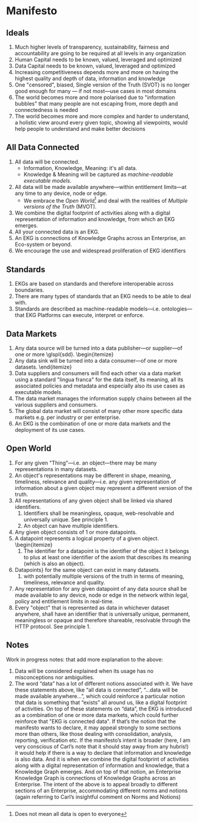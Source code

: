 # Manifesto

## Ideals

1. Much higher levels of transparency, sustainability, fairness and
   accountability are going to be required at all levels in any organization
2. Human Capital needs to be known, valued, leveraged and optimized
3. Data Capital needs to be known, valued, leveraged and optimized
4. Increasing competitiveness depends more and more on having the 
   highest quality and depth of data, information and knowledge
5. One "censored", biased, Single version of the Truth (SVOT)
   is no longer good enough for many — if not most—use cases in 
   most domains
6. The world becomes more and more polarised due to 
   "information bubbles" that many people are not escaping
   from, more depth and connectedness is needed 
7. The world becomes more and more complex and harder to understand, 
   a holistic view around every given topic, showing all viewpoints,
   would help people to understand and make better decisions

## All Data Connected

1. All data will be connected.
   * Information, Knowledge, Meaning: it's all data.
   * Knowledge & Meaning will be captured as _machine-readable executable 
     models_.
2. All data will be made available anywhere—within entitlement
   limits—at any time to any device, node or edge.
   * We embrace the _Open World_[^1] and deal with the realities of
     _Multiple versions of the Truth_ (MVOT).
4. We combine the digital footprint of activities along with a 
   digital representation of information and knowledge, from which 
   an EKG emerges.
5. All your connected data is an EKG.
6. An EKG is connections of Knowledge Graphs across an Enterprise,
   an Eco-system or beyond.
7. We encourage the use and widespread proliferation of 
   EKG identifiers

[^1]: Does not mean all data is open to everyone

## Standards

1. EKGs are based on standards and therefore interoperable across boundaries.
2. There are many types of standards that an EKG needs to be able to deal with.
3. Standards are described as machine-readable models—i.e. ontologies—that 
   EKG Platforms can execute, interpret or enforce.

## Data Markets

1. Any data source will be turned into a data publisher—or supplier—of one or more \glspl{sdd}.
\begin{itemize}
2. Any data sink will be turned into a data consumer—of one or more datasets.
\end{itemize}
3. Data suppliers and consumers will find each other via a data market using a standard "lingua franca" for the
data itself, its meaning, all its associated policies and metadata and especially also its use cases as
executable models.
4. The data market manages the information supply chains between all the various suppliers and consumers.
5. The global data market will consist of many other more specific data markets
e.g. per industry or per enterprise.
6. An EKG is the combination of one or more data markets and the deployment of its use cases.

## Open World

1. For any given "Thing"—i.e. an object—there may be many representations in many datasets.
2. An object's representations may be different in shape, meaning, timeliness, relevance and quality—i.e.
any given representation of information about a given object may represent a different version of the truth.
3. All representations of any given object shall be linked via shared identifiers.
    1. Identifiers shall be meaningless, opaque, web-resolvable and universally unique.
       See principle 1.
    3. An object can have multiple identifiers.
4. Any given object consists of 1 or more datapoints.
5. A datapoint represents a logical property of a given object.
\begin{itemize}
   1. The identifier for a datapoint is the identifier of the object it belongs to plus at least one
      identifier of the axiom that describes its meaning (which is also an object).
6. Datapoints} for the same object can exist in many datasets. 
    1. with potentially multiple versions of the truth in terms of meaning,
       timeliness, relevance and quality.
7. Any representation for any given datapoint of any data source shall be 
   made available to any device, node or edge in the network within legal, 
   policy and entitlement limits in real-time.
8. Every "object" that is represented as data in whichever dataset anywhere, 
   shall have an identifier that is universally unique, permanent, meaningless
   or opaque and therefore shareable, resolvable through the HTTP protocol.
   See principle 1.

## Notes

Work in progress notes: that add more explanation to the above:

1. Data will be considered explained when its usage has no misconceptions nor ambiguities.
1. The word “data” has a lot of different notions associated with it.
We have these statements above, like “all data is connected”, “…data will be made available anywhere…”,
which could reinforce a particular notion that data is something that “exists” all around us,
like a digital footprint of activities.
On top of these statements on “data”, the EKG is introduced as a combination of one or more data markets,
which could further reinforce that "EKG is connected data".
If that’s the notion that the manifesto wants to declare, it may appeal strongly to some sections more than others,
like those dealing with consolidation, analysis, reporting, verification etc.
If the manifesto’s intent is broader (here, I am very conscious of Carl’s note that it should stay away
from any hubris!) it would help if there is a way to declare that information and knowledge is also data.
And it is when we combine the digital footprint of activities along with a digital representation of
information and knowledge, that a Knowledge Graph emerges.
And on top of that notion, an Enterprise Knowledge Graph is connections of Knowledge Graphs across an Enterprise.
The intent of the above is to appeal broadly to different sections of an Enterprise,
accommodating different norms and notions (again referring to Carl’s insightful comment on Norms and Notions)
